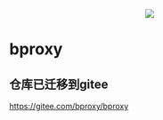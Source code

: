 <div style="text-align:center;">
<img src="https://sta-op.douyucdn.cn/front-publish/fed-ci-static-bed-online/icon.a0775e14.ico" />
</div>

# bproxy

## 仓库已迁移到gitee
https://gitee.com/bproxy/bproxy

